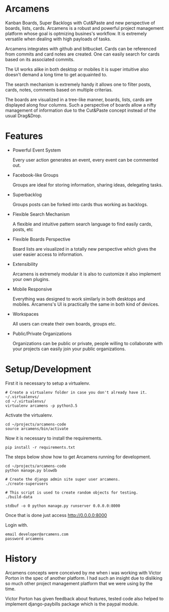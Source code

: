 # Arcamens

Kanban Boards, Super Backlogs with Cut&amp;Paste and new perspective of boards, lists, cards.
Arcamens is a robust and powerful project management platform whose goal is optmizing busines's workflow.
It is extremely versatile when dealing with high payloads of tasks.

Arcamens integrates with github and bitbucket. Cards can be referenced from commits and card
notes are created. One can easily search for cards based on its associated commits.

The UI works alike in both desktop or mobiles it is super intuitive also doesn't demand
a long time to get acquainted to.

The search mechanism is extremely handy it allows one to filter posts, cards, notes, comments
based on multiple criterias.

The boards are visualized in a tree-like manner, boards, lists, cards are displayed along
four columns. Such a perspective of boards allow a nifty management of information due to the
Cut&Paste concept instead of the usual Drag&Drop.

# Features

* Powerful Event System  

    Every user action generates an event, every event can be commented out.

* Facebook-like Groups 

    Groups are ideal for storing information, sharing ideas, delegating tasks.

* Superbacklog 

    Groups posts can be forked into cards thus working as backlogs.
   
* Flexible Search Mechanism

    A flexible and intuitive pattern search language to find easily cards, posts, etc

* Flexible Boards Perspective

    Board lists are visualized in a totally new perspective which gives the user
    easier access to information.

* Extensibility

    Arcamens is extremely modular it is also to customize it also implement your own plugins.

* Mobile Responsive

    Everything was designed to work similarly in both desktops and mobiles. Arcamens's UI
    is practically the same in both kind of devices.

* Workspaces

    All users can create their own boards, groups etc.

* Public/Private Organizations

    Organizations can be public or private, people willing to collaborate with your
    projects can easily join your public organizations.

# Setup/Development


First it is necessary to setup a virtualenv.

~~~
# Create a virtualenv folder in case you don't already have it.
~/.virtualenvs/
cd ~/.virtualenvs/
virtualenv arcamens -p python3.5
~~~

Activate the virtualenv.

~~~
cd ~/projects/arcamens-code
source arcamens/bin/activate
~~~

Now it is necessary to install the requirements.

~~~~
pip install -r requirements.txt 
~~~~

The steps below show how to get Arcamens running for development.

~~~
cd ~/projects/arcamens-code
python manage.py blowdb

# Create the django admin site super user arcamens.
./create-superusers

# This script is used to create random objects for testing.
./build-data

stdbuf -o 0 python manage.py runserver 0.0.0.0:8000
~~~

Once that is done just access http://0.0.0.0:8000 

Login with.

~~~
email developer@arcamens.com
password arcamens
~~~


# History

Arcamens concepts were conceived by me when i was working with Victor Porton in the spec of another platform.
I had such an insight due to disliking so much other project management platform that we were using by the time.

Victor Porton has given feedback about features, tested code also helped to implement django-paybills package
which is the paypal module.



